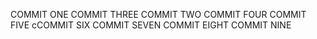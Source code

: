 COMMIT ONE
COMMIT THREE
COMMIT TWO
COMMIT FOUR
COMMIT FIVE
cCOMMIT SIX
COMMIT SEVEN
COMMIT EIGHT
COMMIT NINE
